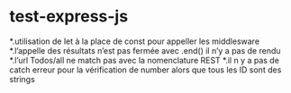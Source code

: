# test-express-js

*.utilisation de let à la place de const pour appeller les middlesware
*.l’appelle des résultats n’est pas fermée avec .end() il n’y a pas de rendu
*.l’url Todos/all ne match pas avec la nomenclature REST
*.il n y a pas de catch erreur pour la vérification de number alors que tous les ID sont des strings
